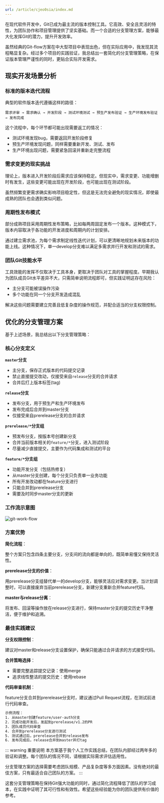 ```yaml
---
url: /article/cjeo0sia/index.md
---
```

在现代软件开发中，Git已成为最主流的版本控制工具。它高效、安全且灵活的特性，为团队协作和项目管理提供了坚实基础。而一个合适的分支管理方案，能够最大化发挥Git的潜力，提升开发效率。

虽然经典的Git-flow方案在中大型项目中表现出色，但在实际应用中，我发现其流程略显复杂。经过多个项目的实践验证，我总结出一套简化的分支管理策略，在保证版本管理严谨性的同时，更贴合实际开发需求。

## 现实开发场景分析

### 标准的版本迭代流程

典型的软件版本迭代遵循这样的路径：

```
需求评审 → 需求确认 → 开发阶段 → 测试环境测试 → 预生产发布验证 → 生产环境发布验证 → 发布完成
```

这个流程中，每个环节都可能出现需要返工的情况：

* 测试环境发现bug，需要返回开发阶段修复
* 预生产环境发现问题，同样需要重新开发、测试、发布
* 生产环境出现问题，需要紧急回滚并重新走完整流程

### 需求变更的现实挑战

理论上，版本进入开发阶段后需求应该保持稳定。但现实中，需求变更、功能增删时有发生，这些变更可能出现在开发阶段，也可能出现在测试阶段。

虽然频繁变更需求确实影响项目稳定性，但这是无法完全避免的现实情况，即使最成熟的团队也会遇到类似问题。

### 周期性发布模式

部分成熟项目采用周期性发布策略，比如每两周固定发布一个版本。这种模式下，版本内容取决于各功能的开发进度和周期内的计划安排。

通过建立需求池，为每个需求制定线性迭代计划，可以更清晰地规划未来版本的功能上线。这种情况下，单一develop分支难以满足多需求并行开发和测试的需求。

### 团队Git技能水平

工具效能的发挥不仅取决于工具本身，更取决于团队对工具的掌握程度。早期我认为团队成员Git水平差异不大，只需简单说明流程即可，但实践证明这存在风险：

* 主分支可能被误操作污染
* 多个功能在同一个分支开发造成混乱

解决这些问题需要建立完善且低复杂度的操作规范，并配合适当的分支权限控制。

## 优化的分支管理方案

基于上述场景，我总结出以下分支管理策略：

### 核心分支定义

**`master`分支**

* 主分支，保存正式版本的代码提交记录
* 禁止直接提交改动，仅接受来自`release`分支的合并请求
* 合并后打上版本标签(tag)

**`release`分支**

* 发布分支，用于预生产和生产环境发布
* 发布完成后合并到master分支
* 仅接受来自prerelease分支的合并请求

**`prerelease/*`分支组**

* 预发布分支，按版本号创建新分支
* 合并当前版本相关的`feature/*`分支，进入测试阶段
* 尽量减少直接提交，主要作为代码集成和测试的平台

**`feature/*`分支组**

* 功能开发分支（包括热修复）
* 从master分支创建，每个分支只负责单一业务功能
* 所有开发改动都在feature分支进行
* 只能合并到prerelease分支
* 需要及时同步master分支的更新

### 工作流示意图

![git-work-flow](https://assets.processon.com/chart_image/6251bfce1efad407891be6c8.png)

### 方案优势

**简化流程**：

整个方案只包含四条主要分支，分支间的流向都是单向的，既简单易懂又保持灵活性。

**prerelease分支的价值**：

用prerelease分支组替代单一的develop分支，能够灵活应对需求变更。当计划调整时，可以直接废弃当前prerelease分支，新建分支重新合并feature代码。

**master与release分离**：

将发布、回滚等操作放在release分支进行，保持master分支的提交历史干净整洁，便于维护和追溯。

### 最佳实践建议

**分支权限控制**：

建议对master和release分支设置保护，确保只能通过合并请求的方式接受代码。

**合并策略选择**：

* 需要完整追踪提交记录：使用merge
* 追求线性整洁的提交历史：使用rebase

**代码审查机制**：

feature分支合并到prerelease分支时，建议通过Pull Request流程，在测试前进行代码审查。

```txt
示例流程：
1. 从master创建feature/user-auth分支
2. 完成功能开发后，发起到prerelease/v1.2的PR
3. 团队成员代码审查
4. 合并到prerelease分支进行测试
5. 测试通过后，prerelease合并到release发布
6. 发布完成后，release合并到master并打tag
```

::: warning 重要说明
本方案基于我个人工作实践总结，在团队内部经过两年多的验证和调整。每个团队的情况不同，请根据实际需求评估适用性。

分支管理方案的选择需要考虑团队规模、产品复杂度等多方面因素。没有绝对的最佳方案，只有最适合自己团队的方案。
:::

这套分支管理策略在保持Git强大功能的同时，通过简化流程降低了团队的学习成本，在实践中证明了其可行性和有效性。希望这些经验能为你的团队提供有价值的参考。
